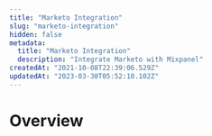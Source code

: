 ```yaml
---
title: "Marketo Integration"
slug: "marketo-integration"
hidden: false
metadata: 
  title: "Marketo Integration"
  description: "Integrate Marketo with Mixpanel"
createdAt: "2021-10-08T22:39:06.529Z"
updatedAt: "2023-03-30T05:52:10.102Z"
---
```


# Overview
